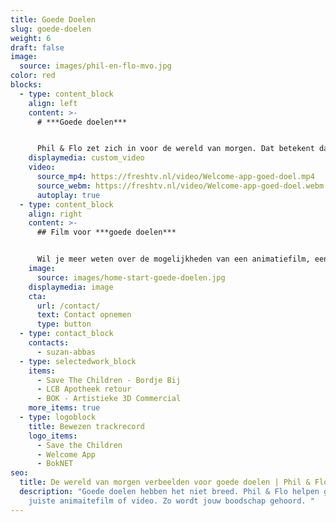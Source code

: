 ```yaml
---
title: Goede Doelen
slug: goede-doelen
weight: 6
draft: false
image:
  source: images/phil-en-flo-mvo.jpg
color: red
blocks:
  - type: content_block
    align: left
    content: >-
      # ***Goede doelen***


      Phil & Flo zet zich in voor de wereld van morgen. Dat betekent dat we onze kennis ook moeten inzetten voor goede doelen. Daarom produceren we elk jaar een aantal [animatiefilms](https://www.philenflo.nl/oplossingen/animatie-laten-maken/) of [videofilms](https://www.philenflo.nl/oplossingen/video-laten-maken/) voor goede doelen tegen gereduceerd tarief of zelfs helemaal gratis. Wat maakt iets voor ons een goed doel? Wij bepalen per goed doel of we daaraan onze tijd willen besteden als team. Is het idee leuk, het goede doel goed genoeg en hebben we een klik? Dan maken we een geweldige film voor je!
    displaymedia: custom_video
    video:
      source_mp4: https://freshtv.nl/video/Welcome-app-goed-doel.mp4
      source_webm: https://freshtv.nl/video/Welcome-app-goed-doel.webm
      autoplay: true
  - type: content_block
    align: right
    content: >-
      ## Film voor ***goede doelen***


      Wil je meer weten over de mogelijkheden van een animatiefilm, een [interactieve film](https://www.philenflo.nl/oplossingen/interactieve-video/) of een [persoonlijke film](https://www.philenflo.nl/gepersonaliseerde-video/) voor fondsenwerving, uitleg of begrip? Bel dan met Suzan, zij kan je meer vertellen over de oplossingen die wij bieden op het gebied van marketing en communicatie voor goede doelen, 085 - 273 8331.
    image:
      source: images/home-start-goede-doelen.jpg
    displaymedia: image
    cta:
      url: /contact/
      text: Contact opnemen
      type: button
  - type: contact_block
    contacts:
      - suzan-abbas
  - type: selectedwork_block
    items:
      - Save The Children - Bordje Bij
      - LCB Apotheek retour
      - BOK - Artistieke 3D Commercial
    more_items: true
  - type: logoblock
    title: Bewezen trackrecord
    logo_items:
      - Save the Children
      - Welcome App
      - BokNET
seo:
  title: De wereld van morgen verbeelden voor goede doelen | Phil & Flo
  description: "Goede doelen hebben het niet breed. Phil & Flo helpen graag met de
    juiste animaitefilm of video. Zo wordt jouw boodschap gehoord. "
---
```


